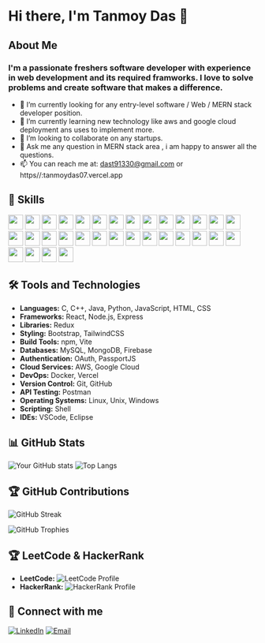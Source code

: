 # Hi there, I'm Tanmoy Das 👋


## About Me
### I'm a passionate freshers software developer with experience in web development and its required framworks. I love to solve problems and create software that makes a difference.

- 🔭 I’m currently looking for any entry-level software / Web / MERN stack developer position.
- 🌱 I’m currently learning new technology like aws and google cloud deployment ans uses to implement more.
- 👯 I’m looking to collaborate on any startups.
- 💬 Ask me any question in MERN stack area , i am happy to answer all the questions.
- 📫 You can reach me at: dast91330@gmail.com or https//:tanmoydas07.vercel.app 

## 🚀 Skills
<p>
  <img src="https://img.shields.io/badge/-C-000?&logo=C" height="30">
  <img src="https://img.shields.io/badge/-C++-00599C?&logo=C%2B%2B" height="30">
  <img src="https://img.shields.io/badge/-Java-007396?&logo=Java" height="30">
  <img src="https://img.shields.io/badge/-Python-3776AB?&logo=Python" height="30">
  <img src="https://img.shields.io/badge/-JavaScript-F7DF1E?&logo=JavaScript" height="30">
  <img src="https://img.shields.io/badge/-HTML-E34F26?&logo=HTML5" height="30">
  <img src="https://img.shields.io/badge/-CSS-1572B6?&logo=CSS3" height="30">
  <img src="https://img.shields.io/badge/-Bootstrap-563D7C?&logo=Bootstrap" height="30">
  <img src="https://img.shields.io/badge/-TailwindCSS-38B2AC?&logo=tailwind-css" height="30">
  <img src="https://img.shields.io/badge/-npm-CB3837?&logo=npm" height="30">
  <img src="https://img.shields.io/badge/-Node.js-339933?&logo=Node.js" height="30">
  <img src="https://img.shields.io/badge/-Express-000000?&logo=Express" height="30">
  <img src="https://img.shields.io/badge/-React-61DAFB?&logo=React" height="30">
  <img src="https://img.shields.io/badge/-Redux-764ABC?&logo=Redux" height="30">
  <img src="https://img.shields.io/badge/-Vite-646CFF?&logo=vite" height="30">
  <img src="https://img.shields.io/badge/-Firebase-FFCA28?&logo=Firebase" height="30">
  <img src="https://img.shields.io/badge/-OAuth-000000?&logo=OAuth" height="30">
  <img src="https://img.shields.io/badge/-PassportJS-34E27A?&logo=passport" height="30">
  <img src="https://img.shields.io/badge/-MongoDB-47A248?&logo=MongoDB" height="30">
  <img src="https://img.shields.io/badge/-MySQL-4479A1?&logo=MySQL" height="30">
  <img src="https://img.shields.io/badge/-AWS-232F3E?&logo=Amazon-AWS" height="30">
  <img src="https://img.shields.io/badge/-Google_Cloud-4285F4?&logo=Google-Cloud" height="30">
  <img src="https://img.shields.io/badge/-Git-F05032?&logo=Git" height="30">
  <img src="https://img.shields.io/badge/-Docker-2496ED?&logo=Docker" height="30">
  <img src="https://img.shields.io/badge/-Postman-FF6C37?&logo=Postman" height="30">
  <img src="https://img.shields.io/badge/-Linux-FCC624?&logo=Linux" height="30">
  <img src="https://img.shields.io/badge/-Unix-000000?&logo=unix" height="30">
  <img src="https://img.shields.io/badge/-Shell-5391FE?&logo=gnu-bash" height="30">
  <img src="https://img.shields.io/badge/-VSCode-007ACC?&logo=visual-studio-code" height="30">
  <img src="https://img.shields.io/badge/-Eclipse-2C2255?&logo=Eclipse" height="30">
  <img src="https://img.shields.io/badge/-Vercel-000000?&logo=Vercel" height="30">
  <img src="https://img.shields.io/badge/-GitHub-181717?&logo=GitHub" height="30">
</p>

## 🛠️ Tools and Technologies
<!-- List out tools and technologies you are proficient in -->
- **Languages:** C, C++, Java, Python, JavaScript, HTML, CSS
- **Frameworks:** React, Node.js, Express
- **Libraries:** Redux
- **Styling:** Bootstrap, TailwindCSS
- **Build Tools:** npm, Vite
- **Databases:** MySQL, MongoDB, Firebase
- **Authentication:** OAuth, PassportJS
- **Cloud Services:** AWS, Google Cloud
- **DevOps:** Docker, Vercel
- **Version Control:** Git, GitHub
- **API Testing:** Postman
- **Operating Systems:** Linux, Unix, Windows 
- **Scripting:** Shell
- **IDEs:** VSCode, Eclipse

## 📊 GitHub Stats
![Your GitHub stats](https://github-readme-stats.vercel.app/api?username=Tanmoydas27&show_icons=true&theme=radical)
![Top Langs](https://github-readme-stats.vercel.app/api/top-langs/?username=Tanmoydas27&layout=compact&theme=radical)

## 🏆 GitHub Contributions
![GitHub Streak](https://github-readme-streak-stats.herokuapp.com/?user=Tanmoydas27&theme=radical)

<!-- Display GitHub trophies -->
![GitHub Trophies](https://github-profile-trophy.vercel.app/?username=Tanmoydas27&theme=radical)


## 🏆 LeetCode & HackerRank
- **LeetCode:** ![LeetCode Profile](https://img.shields.io/badge/-LeetCode-FFA116?&logo=LeetCode&link=https://leetcode.com/tanmoydas2710)
- **HackerRank:** ![HackerRank Profile](https://img.shields.io/badge/-HackerRank-2EC866?&logo=HackerRank&link=https://www.hackerrank.com/dast91330)


## 💬 Connect with me
<!-- Add social media links to connect with you -->
[![LinkedIn](https://img.shields.io/badge/-LinkedIn-0077B5?&logo=LinkedIn&logoColor=white&link=https://www.linkedin.com/in/tanmoy-das-cse/)](https://www.linkedin.com/in/tanmoy-das-cse/)
[![Email](https://img.shields.io/badge/-Email-D14836?&logo=Gmail&logoColor=white&link=mailto:dast91330@gmail.com)](mailto:dast91330@gmail.com)
